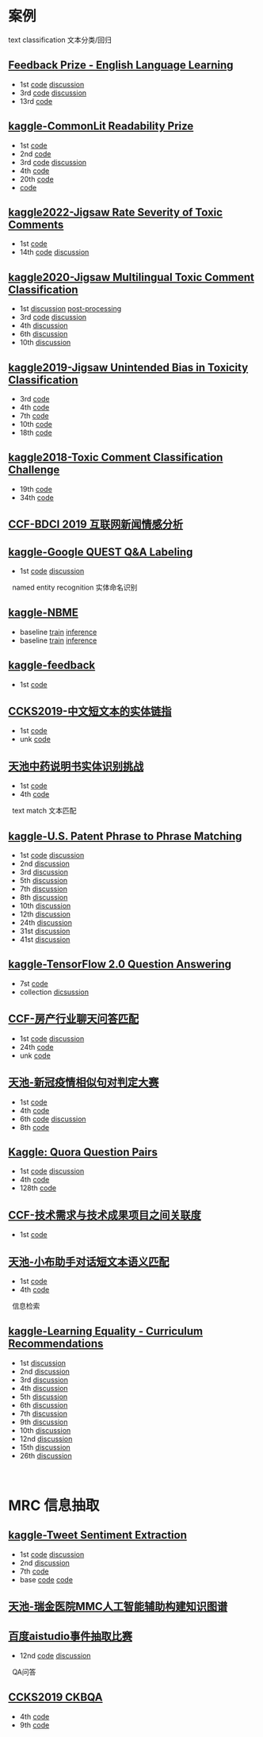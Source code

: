 # 案例

text classification 文本分类/回归

## [Feedback Prize - English Language Learning]()
- 1st [code](https://github.com/rohitsingh02/kaggle-feedback-english-language-learning-1st-place-solution) [discussion](https://www.kaggle.com/competitions/feedback-prize-english-language-learning/discussion/369457)
- 3rd [code](https://github.com/Amed1710/Feedback-Prize--English-Language-Learning) [discussion](https://www.kaggle.com/competitions/feedback-prize-english-language-learning/discussion/369609)
- 13rd [code](https://github.com/osuossu8/FeedbackPrize3)

## [kaggle-CommonLit Readability Prize]()
- 1st [code](https://github.com/mathislucka/kaggle_clrp_1st_place_solution)
- 2nd [code](https://github.com/TakoiHirokazu/kaggle_commonLit_readability_prize)
- 3rd [code](https://github.com/Danielhuxc/CLRP-solution) [discussion](https://www.kaggle.com/competitions/commonlitreadabilityprize/discussion/258095)
- 4th [code](https://github.com/Anjum48/commonlitreadabilityprize)
- 20th [code](https://github.com/mv-lab/commonlit-readability-nlp)
- [code](https://github.com/osuossu8/CommonLitReadabilityPrize)

## [kaggle2022-Jigsaw Rate Severity of Toxic Comments](https://www.kaggle.com/competitions/jigsaw-toxic-severity-rating/overview)
- 1st [code](https://github.com/GuanshuoXu/Jigsaw-Rate-Severity-of-Toxic-Comments)
- 14th [code](https://github.com/AMontgomerie/jigsaw-toxic-severity-competition) [discussion](https://www.kaggle.com/competitions/jigsaw-toxic-severity-rating/discussion/306063)

## [kaggle2020-Jigsaw Multilingual Toxic Comment Classification]()
- 1st [discussion](https://www.kaggle.com/c/jigsaw-multilingual-toxic-comment-classification/discussion/160862) [post-processing](https://www.kaggle.com/c/jigsaw-multilingual-toxic-comment-classification/discussion/160986)
- 3rd [code](https://github.com/moizsaifee/kaggle-jigsaw-multilingual-toxic-comment-classification-3rd-place-solution) [discussion](https://www.kaggle.com/c/jigsaw-multilingual-toxic-comment-classification/discussion/160964)
- 4th [discussion](https://www.kaggle.com/c/jigsaw-multilingual-toxic-comment-classification/discussion/160980)
- 6th [discussion](https://www.kaggle.com/c/jigsaw-multilingual-toxic-comment-classification/discussion/161095)
- 10th [discussion](https://www.kaggle.com/competitions/jigsaw-multilingual-toxic-comment-classification/discussion/161100)


## [kaggle2019-Jigsaw Unintended Bias in Toxicity Classification](https://www.kaggle.com/c/jigsaw-unintended-bias-in-toxicity-classification)
- 3rd [code](https://github.com/sakami0000/kaggle_jigsaw)
- 4th [code](https://github.com/iezepov/combat-wombat-bias-in-toxicity)
- 7th [code](https://github.com/AtsunoriFujita/Jigsaw-Unintended-Bias-in-Toxicity-Classification)
- 10th [code](https://github.com/thuwyh/Jigsaw-Unintended-Bias-in-Toxicity-Classification)
- 18th [code](https://github.com/ngxbac/Kaggle-Jigsaw)

## [kaggle2018-Toxic Comment Classification Challenge](https://www.kaggle.com/c/jigsaw-toxic-comment-classification-challenge)
- 19th [code](https://github.com/sermakarevich/jigsaw-toxic-comment-classification-challenge)
- 34th [code](https://github.com/peterhurford/kaggle-toxic_comment)


## [CCF-BDCI 2019 互联网新闻情感分析](https://github.com/cxy229/BDCI2019-SENTIMENT-CLASSIFICATION)


## [kaggle-Google QUEST Q&A Labeling](https://www.kaggle.com/c/google-quest-challenge/overview)
- 1st [code](https://github.com/oleg-yaroshevskiy/quest_qa_labeling) [discussion](https://www.kaggle.com/c/google-quest-challenge/discussion/129840)


&nbsp;
named entity recognition 实体命名识别

## [kaggle-NBME]()
- baseline [train](https://www.kaggle.com/code/yasufuminakama/pppm-deberta-v3-large-baseline-w-w-b-train) [inference](https://www.kaggle.com/code/yasufuminakama/pppm-deberta-v3-large-baseline-inference)
- baseline [train](https://www.kaggle.com/code/abhishek/tez-training-phrase-matching) [inference](https://www.kaggle.com/code/abhishek/tez-inference-phrase-matching)


## [kaggle-feedback]()
- 1st [code](https://github.com/antmachineintelligence/Feedback_1st)

## [CCKS2019-中文短文本的实体链指]()
- 1st [code](https://github.com/panchunguang/ccks_baidu_entity_link)
- unk [code](https://github.com/AlexYangLi/ccks2019_el)

## [天池中药说明书实体识别挑战]()
- 1st [code](https://github.com/z814081807/DeepNER)
- 4th [code](https://github.com/affjljoo3581/Feedback-Prize-Competition)


&nbsp;
text match 文本匹配

## [kaggle-U.S. Patent Phrase to Phrase Matching](https://www.kaggle.com/competitions/us-patent-phrase-to-phrase-matching/overview)
- 1st [code](https://github.com/chenghuige/U.S.-Patent-Phrase-to-Phrase-Matching) [discussion](https://www.kaggle.com/competitions/us-patent-phrase-to-phrase-matching/discussion/332243)
- 2nd [discussion](https://www.kaggle.com/competitions/us-patent-phrase-to-phrase-matching/discussion/332234)
- 3rd [discussion](https://www.kaggle.com/competitions/us-patent-phrase-to-phrase-matching/discussion/332420)
- 5th [discussion](https://www.kaggle.com/competitions/us-patent-phrase-to-phrase-matching/discussion/332418)
- 7th [discussion](https://www.kaggle.com/competitions/us-patent-phrase-to-phrase-matching/discussion/332928)
- 8th [discussion](https://www.kaggle.com/competitions/us-patent-phrase-to-phrase-matching/discussion/332492)
- 10th [discussion](https://www.kaggle.com/competitions/us-patent-phrase-to-phrase-matching/discussion/332273)
- 12th [discussion](https://www.kaggle.com/competitions/us-patent-phrase-to-phrase-matching/discussion/332567)
- 24th [discussion](https://www.kaggle.com/competitions/us-patent-phrase-to-phrase-matching/discussion/332270)
- 31st [discussion](https://www.kaggle.com/competitions/us-patent-phrase-to-phrase-matching/discussion/332355)
- 41st [discussion](https://www.kaggle.com/competitions/us-patent-phrase-to-phrase-matching/discussion/332654)


## [kaggle-TensorFlow 2.0 Question Answering](https://www.kaggle.com/c/tensorflow2-question-answering/code)
- 7st [code](https://github.com/boliu61/tf2qa)
- collection [dicsussion](https://www.kaggle.com/c/tensorflow2-question-answering/discussion/127409)

## [CCF-房产行业聊天问答匹配](https://www.datafountain.cn/competitions/474)
- 1st [code](https://github.com/xv44586/ccf_2020_qa_match) [discussion](https://xv44586.github.io/2021/01/20/ccf-qa-2/)
- 24th [code](https://github.com/1160300129/CCF2020beikeQAMatch)
- unk [code](https://github.com/syzong/2020_ccf_qa_match)

## [天池-新冠疫情相似句对判定大赛](https://tianchi.aliyun.com/competition/entrance/231776/information)
- 1st [code](https://github.com/zzy99/epidemic-sentence-pair)
- 4th [code](https://github.com/Makaixin/similar-sentence-pairs-in-epidemic)
- 6th [code](https://github.com/lsq357/rank6) [discussion](https://mp.weixin.qq.com/s/B267GHm16ZIlKkxhOJmMqg)
- 8th [code](https://github.com/daniellibin/nCoV-2019-sentence-similarity)

## [Kaggle: Quora Question Pairs]()
- 1st [code](https://www.kaggle.com/lamdang/dl-models) [discussion](https://www.kaggle.com/c/quora-question-pairs/discussion/34355)
- 4th [code](https://github.com/HouJP/kaggle-quora-question-pairs)
- 128th [code](https://github.com/SpongebBob/Quora-Kaggle)

## [CCF-技术需求与技术成果项目之间关联度]()
- 1st [code](https://github.com/whoami-zy/Correlation-between-requirements-and-achievements)

## [天池-小布助手对话短文本语义匹配]()
- 1st [code](https://github.com/nilboy/gaic_track3_pair_sim)
- 4th [code](https://github.com/daniellibin/gaiic2021_track3_querySim?spm=5176.21852664.0.0.6dad2448MwjqVz)


&nbsp;
信息检索

## [kaggle-Learning Equality - Curriculum Recommendations]()
- 1st [discussion](https://www.kaggle.com/competitions/learning-equality-curriculum-recommendations/discussion/394812)
- 2nd [discussion](https://www.kaggle.com/competitions/learning-equality-curriculum-recommendations/discussion/395110)
- 3rd []() [discussion](https://www.kaggle.com/competitions/learning-equality-curriculum-recommendations/discussion/394838)
- 4th [discussion](https://www.kaggle.com/competitions/learning-equality-curriculum-recommendations/discussion/394984)
- 5th [discussion](https://www.kaggle.com/competitions/learning-equality-curriculum-recommendations/discussion/394827)
- 6th [discussion](https://www.kaggle.com/competitions/learning-equality-curriculum-recommendations/discussion/394813)
- 7th [discussion](https://www.kaggle.com/competitions/learning-equality-curriculum-recommendations/discussion/394946)
- 9th [discussion](https://www.kaggle.com/competitions/learning-equality-curriculum-recommendations/discussion/395263)
- 10th [discussion](https://www.kaggle.com/competitions/learning-equality-curriculum-recommendations/discussion/395190)
- 12nd [discussion](https://www.kaggle.com/competitions/learning-equality-curriculum-recommendations/discussion/394886)
- 15th [discussion](https://www.kaggle.com/competitions/learning-equality-curriculum-recommendations/discussion/394915)
- 26th [discussion](https://www.kaggle.com/competitions/learning-equality-curriculum-recommendations/discussion/394825)


&nbsp;
# MRC 信息抽取
## [kaggle-Tweet Sentiment Extraction](https://www.kaggle.com/c/tweet-sentiment-extraction/overview)
- 1st [code](https://github.com/heartkilla/kaggle_tweet) [discussion](https://www.kaggle.com/c/tweet-sentiment-extraction/discussion/159477)
- 2nd [discussion](https://www.kaggle.com/c/tweet-sentiment-extraction/discussion/159310#889657)
- 7th [code](https://github.com/thuwyh/Tweet-Sentiment-Extraction)
- base [code](https://www.kaggle.com/code/abhishek/bert-base-uncased-using-pytorch) [code](https://www.kaggle.com/code/abhishek/super-duper-fast-pytorch-tpu-kernel)


## [天池-瑞金医院MMC人工智能辅助构建知识图谱](https://tianchi.aliyun.com/competition/entrance/231687/introduction)


## [百度aistudio事件抽取比赛]()
- 12nd [code](https://github.com/qiufengyuyi/event_extraction) [discussion](https://zhuanlan.zhihu.com/p/141237763)


&nbsp;
QA问答
## [CCKS2019 CKBQA]()
- 4th [code](https://github.com/duterscmy/ccks2019-ckbqa-4th-codes)
- 9th [code](https://github.com/Xu-Wave/EA-CKGQA)
